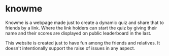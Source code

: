 # knowme

Knowme is a webpage made just to create a dynamic quiz and share that to friends by a link. Where the link holders can start the quiz by giving their name and their scores are displayed on public leaderboard in the last.

This website is created just to have fun among the friends and relatives. It doesn't intentionally support the raise of issues in any aspect.
